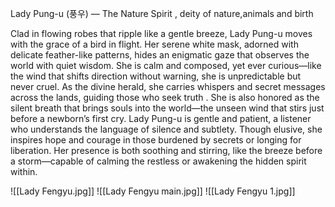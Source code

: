 Lady Pung-u (풍우) — The Nature Spirit , deity of nature,animals and birth

Clad in flowing robes that ripple like a gentle breeze, Lady Pung-u moves with the grace of a bird in flight. Her serene white mask, adorned with delicate feather-like patterns, hides an enigmatic gaze that observes the world with quiet wisdom. She is calm and composed, yet ever curious—like the wind that shifts direction without warning, she is unpredictable but never cruel.
As the divine herald, she carries whispers and secret messages across the lands, guiding those who seek truth . She is also honored as the silent breath that brings souls into the world—the unseen wind that stirs just before a newborn’s first cry. Lady Pung-u is gentle and patient, a listener who understands the language of silence and subtlety. Though elusive, she inspires hope and courage in those burdened by secrets or longing for liberation.
Her presence is both soothing and stirring, like the breeze before a storm—capable of calming the restless or awakening the hidden spirit within.

![[Lady Fengyu.jpg]]
![[Lady Fengyu main.jpg]]
![[Lady Fengyu 1.jpg]]

